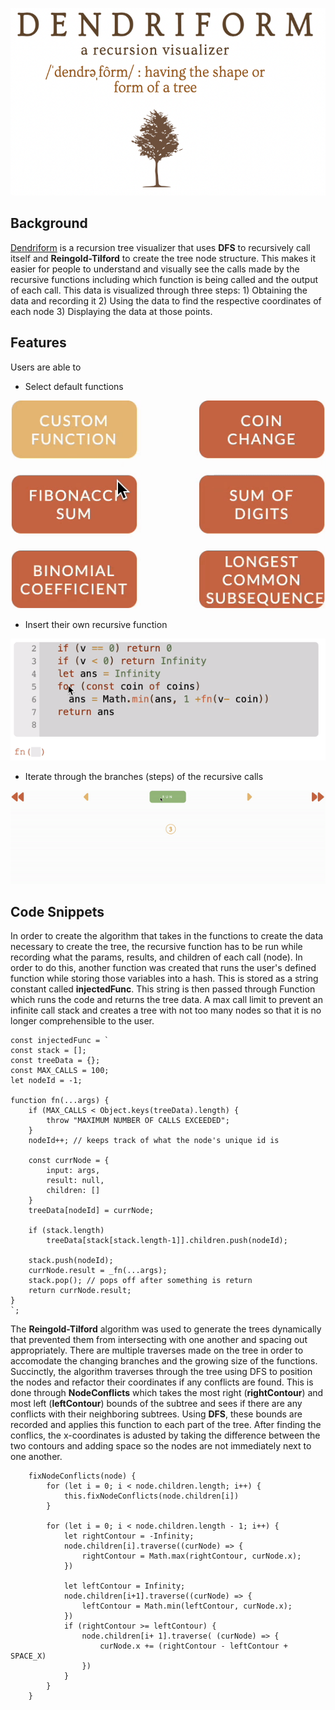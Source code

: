 <p align="center">
  <img width="700" height="300" src="https://github.com/deborahwei/dendriform/blob/main/assets/images/logo.png">
</p>

## Background 

[Dendriform](https://deborahwei.github.io/dendriform/) is a recursion tree visualizer that uses **DFS** to recursively call itself and **Reingold-Tilford** to create the tree node structure. This makes it easier for people to understand and visually see the calls made by the recursive functions including which function is being called and the output of each call. This data is visualized through three steps: 1) Obtaining the data and recording it 2) Using the data to find the respective coordinates of each node 3) Displaying the data at those points.

## Features 

Users are able to

* Select default functions 

![](https://github.com/deborahwei/dendriform/blob/main/assets/gifs/1a.gif)

* Insert their own recursive function 

![](https://github.com/deborahwei/dendriform/blob/main/assets/gifs/1b.gif)

* Iterate through the branches (steps) of the recursive calls 

![](https://github.com/deborahwei/dendriform/blob/main/assets/gifs/4a.gif)

## Code Snippets 

In order to create the algorithm that takes in the functions to create the data necessary to create the tree, the recursive function has to be run while recording what the params, results, and children of each call (node). In order to do this, another function was created that runs the user's defined function while storing those variables into a hash. This is stored as a string constant called **injectedFunc**. This string is then passed through Function which runs the code and returns the tree data. A max call limit to prevent an infinite call stack and creates a tree with not too many nodes so that it is no longer comprehensible to the user.

```
const injectedFunc = `
const stack = [];
const treeData = {};
const MAX_CALLS = 100;
let nodeId = -1;

function fn(...args) {
    if (MAX_CALLS < Object.keys(treeData).length) {
        throw "MAXIMUM NUMBER OF CALLS EXCEEDED";
    }
    nodeId++; // keeps track of what the node's unique id is 

    const currNode = {
        input: args,
        result: null,
        children: []
    }
    treeData[nodeId] = currNode; 

    if (stack.length)
        treeData[stack[stack.length-1]].children.push(nodeId);
    
    stack.push(nodeId);
    currNode.result = _fn(...args);
    stack.pop(); // pops off after something is return 
    return currNode.result;
}
`;
```

The **Reingold-Tilford** algorithm was used to generate the trees dynamically that prevented them from intersecting with one another and spacing out appropriately. There are multiple traverses made on the tree in order to accomodate the changing branches and the growing size of the functions. Succinctly, the algorithm traverses through the tree using DFS to position the nodes and refactor their coordinates if any conflicts are found. This is done through **NodeConflicts** which takes the most right (**rightContour**) and most left (**leftContour**) bounds of the subtree and sees if there are any conflicts with their neighboring subtrees. Using **DFS**, these bounds are recorded and applies this function to each part of the tree. After finding the conflics, the x-coordinates is adusted by taking the difference between the two contours and adding space so the nodes are not immediately next to one another.

```
    fixNodeConflicts(node) { 
        for (let i = 0; i < node.children.length; i++) { 
            this.fixNodeConflicts(node.children[i])
        }

        for (let i = 0; i < node.children.length - 1; i++) {
            let rightContour = -Infinity;
            node.children[i].traverse((curNode) => {
                rightContour = Math.max(rightContour, curNode.x);
            })
            
            let leftContour = Infinity;
            node.children[i+1].traverse((curNode) => { 
                leftContour = Math.min(leftContour, curNode.x);
            })
            if (rightContour >= leftContour) { 
                node.children[i+ 1].traverse( (curNode) => {
                    curNode.x += (rightContour - leftContour + SPACE_X)
                })
            }
        }
    }
```

